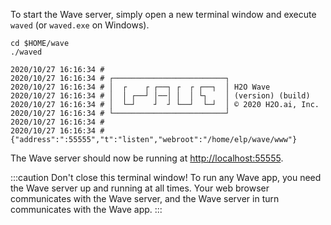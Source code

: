 To start the Wave server, simply open a new terminal window and execute `waved` (or `waved.exe` on Windows).

```shell
cd $HOME/wave
./waved
```

```
2020/10/27 16:16:34 # 
2020/10/27 16:16:34 # ┌─────────────────────────┐
2020/10/27 16:16:34 # │  ┌    ┌ ┌──┐ ┌  ┌ ┌──┐  │ H2O Wave
2020/10/27 16:16:34 # │  │ ┌──┘ │──│ │  │ └┐    │ (version) (build)
2020/10/27 16:16:34 # │  └─┘    ┘  ┘ └──┘  └─┘  │ © 2020 H2O.ai, Inc.
2020/10/27 16:16:34 # └─────────────────────────┘
2020/10/27 16:16:34 # 
2020/10/27 16:16:34 # {"address":":55555","t":"listen","webroot":"/home/elp/wave/www"}
```

The Wave server should now be running at [http://localhost:55555](http://localhost:55555).

:::caution Don't close this terminal window!
To run any Wave app, you need the Wave server up and running at all times. Your web browser communicates with the Wave server, and the Wave server in turn communicates with the Wave app.
:::
